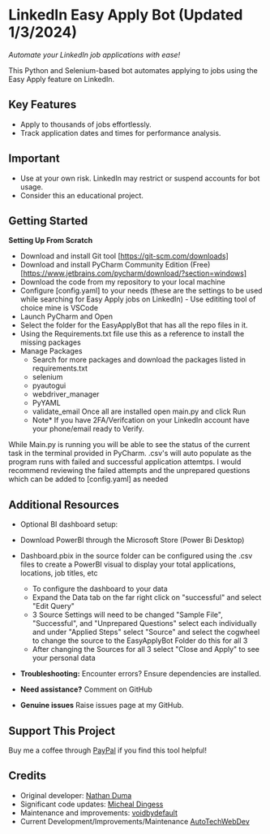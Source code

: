 # LinkedIn Easy Apply Bot (Updated 1/3/2024)

_Automate your LinkedIn job applications with ease!_

This Python and Selenium-based bot automates applying to jobs using the Easy Apply feature on LinkedIn.

## Key Features

- Apply to thousands of jobs effortlessly.
- Track application dates and times for performance analysis.

## Important

- Use at your own risk. LinkedIn may restrict or suspend accounts for bot usage.
- Consider this an educational project.

## Getting Started

**Setting Up From Scratch**
- Download and install Git tool [https://git-scm.com/downloads]
- Download and install PyCharm Community Edition (Free) [https://www.jetbrains.com/pycharm/download/?section=windows]
- Download the code from my repository to your local machine
- Configure [config.yaml] to your needs (these are the settings to be used while searching for Easy Apply jobs on LinkedIn) - Use edititing tool of choice mine is VSCode
- Launch PyCharm and Open 
- Select the folder for the EasyApplyBot that has all the repo files in it.
- Using the Requirements.txt file use this as a reference to install the missing packages
- Manage Packages 
  - Search for more packages and download the packages listed in requirements.txt
  - selenium
  - pyautogui
  - webdriver_manager
  - PyYAML
  - validate_email
Once all are installed open main.py and click Run
  - Note* If you have 2FA/Verifcation on your LinkedIn account have your phone/email ready to Verify.
 
While Main.py is running you will be able to see the status of the current task in the terminal provided in PyCharm. 
.csv's will auto populate as the program runs with failed and successful application attemtps. I would recommend reviewing the failed attempts and the unprepared questions which can be added to [config.yaml] as needed

## Additional Resources

- Optional BI dashboard setup:
- Download PowerBI through the Microsoft Store (Power Bi Desktop)
- Dashboard.pbix in the source folder can be configured using the .csv files to create a PowerBI visual to display your total applications, locations, job titles, etc
  - To configure the dashboard to your data
  - Expand the Data tab on the far right click on "successful" and select "Edit Query"
  - 3 Source Settings will need to be changed "Sample File", "Successful", and "Unprepared Questions" select each individually and under "Applied Steps" select "Source" and select the cogwheel to change the source to the EasyApplyBot Folder do this for all 3
  - After changing the Sources for all 3 select "Close and Apply" to see your personal data
 

- **Troubleshooting:** Encounter errors? Ensure dependencies are installed.
- **Need assistance?** Comment on GitHub
- **Genuine issues** Raise issues page at my GitHub.

## Support This Project

Buy me a coffee through [PayPal](https://paypal.me/eternalsessions6) if you find this tool helpful!

## Credits

- Original developer: [Nathan Duma](https://github.com/NathanDuma)
- Significant code updates: [Micheal Dingess](https://github.com/madingess/)
- Maintenance and improvements: [voidbydefault](https://github.com/voidbydefault)
- Current Development/Improvements/Maintenance [AutoTechWebDev](https://github.com/AutoTechWebDev)

